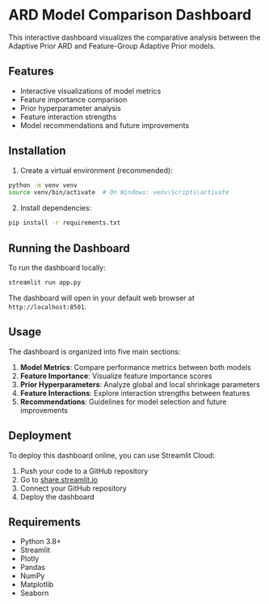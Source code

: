 # ARD Model Comparison Dashboard

This interactive dashboard visualizes the comparative analysis between the Adaptive Prior ARD and Feature-Group Adaptive Prior models.

## Features

- Interactive visualizations of model metrics
- Feature importance comparison
- Prior hyperparameter analysis
- Feature interaction strengths
- Model recommendations and future improvements

## Installation

1. Create a virtual environment (recommended):
```bash
python -m venv venv
source venv/bin/activate  # On Windows: venv\Scripts\activate
```

2. Install dependencies:
```bash
pip install -r requirements.txt
```

## Running the Dashboard

To run the dashboard locally:

```bash
streamlit run app.py
```

The dashboard will open in your default web browser at `http://localhost:8501`.

## Usage

The dashboard is organized into five main sections:

1. **Model Metrics**: Compare performance metrics between both models
2. **Feature Importance**: Visualize feature importance scores
3. **Prior Hyperparameters**: Analyze global and local shrinkage parameters
4. **Feature Interactions**: Explore interaction strengths between features
5. **Recommendations**: Guidelines for model selection and future improvements

## Deployment

To deploy this dashboard online, you can use Streamlit Cloud:

1. Push your code to a GitHub repository
2. Go to [share.streamlit.io](https://share.streamlit.io)
3. Connect your GitHub repository
4. Deploy the dashboard

## Requirements

- Python 3.8+
- Streamlit
- Plotly
- Pandas
- NumPy
- Matplotlib
- Seaborn 